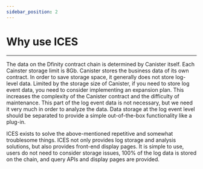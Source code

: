 ```yaml
---
sidebar_position: 2
---
```


# Why use ICES
------

The data on the Dfinity contract chain is determined by Canister itself. Each Cainster storage limit is 8Gb. Canister stores the business data of its own contract. In order to save storage space, it generally does not store log-level data. Limited by the storage size of Canister, if you need to store log event data, you need to consider implementing an expansion plan. This increases the complexity of the Canister contract and the difficulty of maintenance. This part of the log event data is not necessary, but we need it very much in order to analyze the data. Data storage at the log event level should be separated to provide a simple out-of-the-box functionality like a plug-in.



ICES exists to solve the above-mentioned repetitive and somewhat troublesome things. ICES not only provides log storage and analysis solutions, but also provides front-end display pages. It is simple to use, users do not need to consider storage issues, 100% of the log data is stored on the chain, and query APIs and display pages are provided.

